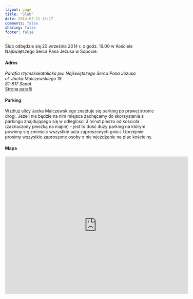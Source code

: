 ```yaml
---
layout: page
title: "Ślub"
date: 2014-03-21 13:17
comments: false
sharing: false
footer: false
---
```


Ślub odbędzie się 20 września 2014 r. o godz. 16.00 w Kościele Najświętszego
Serca Pana Jezusa w Sopocie.

#### Adres
_Parafia rzymskokatolicka pw. Najświętszego Serca Pana Jezusa_  
_ul. Jacka Malczewskiego 18_  
_81-817 Sopot_  
[Strona parafii](http://www.nspj-sopot.pl/ "Strona parafii")

#### Parking
 Wzdłuż ulicy Jacka Malczewskiego znajduje się parking po prawej stronie drogi. Jeżeli nie będzie na nim miejsca zachęcamy do skorzystania z parkingu znajdującego się w odległości 3 minut pieszo od kościoła (zaznaczony pinezką na mapie) - jest to dość duży parking na którym powinny się zmieścić wszystkie auta zaproszonych gości. Uprzejmie prosimy wszystkie zaproszone osoby o nie wjeżdżanie na plac kościelny.

#### Mapa
<!--iframe src="https://www.google.com/maps/embed?pb=!1m18!1m12!1m3!1d2319.6739537046274!2d18.544681229069226!3d54.45104173249761!2m3!1f0!2f0!3f0!3m2!1i1024!2i768!4f13.1!3m3!1m2!1s0x0%3A0xe679e944c0f91540!2zS2_Fm2Npw7PFgiBOYWrFm3dpxJl0c3plZ28gU2VyY2EgUGFuYSBKZXp1c2E!5e0!3m2!1sen!2s!4v1396779403833" width="500" height="375" frameborder="0" style="border:0"></iframe-->
<iframe src="https://www.google.com/maps/embed?pb=!1m27!1m12!1m3!1d2319.681864637896!2d18.54497753371957!3d54.450902103211135!2m3!1f0!2f0!3f0!3m2!1i1024!2i768!4f13.1!4m12!1i0!3e2!4m5!1s0x46fd0a824fc5f2ff%3A0xe679e944c0f91540!2sKo%C5%9Bci%C3%B3%C5%82+Naj%C5%9Bwi%C4%99tszego+Serca+Pana+Jezusa%2C+Jacka+Malczewskiego+18%2C+Sopot%2C+Poland!3m2!1d54.451488999999995!2d18.545033999999998!4m3!3m2!1d54.4510674!2d18.549433699999998!5e0!3m2!1sen!2s!4v1403195326416" width="600" height="450" frameborder="0" style="border:0"></iframe>
